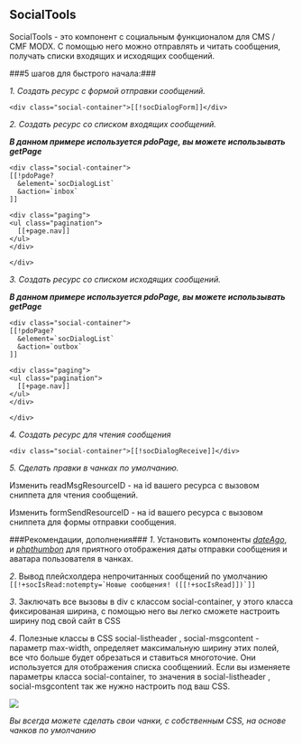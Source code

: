 ## SocialTools 
SocialTools -  это компонент с социальным функционалом для CMS / CMF MODX. С помощью него можно отправлять и читать сообщения, получать списки входящих и исходящих сообщений.


###5 шагов для быстрого начала:###

*1. Создать ресурс с формой отправки сообщений.*

 ```
<div class="social-container">[[!socDialogForm]]</div>
```
*2. Создать ресурс со списком входящих сообщений.*

**_В данном примере используется pdoPage, вы можете использывать getPage_**

```
<div class="social-container">
[[!pdoPage?
  &element=`socDialogList`
  &action=`inbox`
]]

<div class="paging">
<ul class="pagination">
  [[+page.nav]]
</ul>
</div>

</div>

```

*3. Создать ресурс со списком исходящих сообщений.*


**_В данном примере используется pdoPage, вы можете использывать getPage_**

```
<div class="social-container">
[[!pdoPage?
  &element=`socDialogList`
  &action=`outbox`
]]

<div class="paging">
<ul class="pagination">
  [[+page.nav]]
</ul>
</div>

</div>

```

*4. Создать ресурс для чтения сообщения*

```
<div class="social-container">[[!socDialogReceive]]</div>
```

*5. Сделать правки в чанках по умолчанию.*

Изменить readMsgResourceID - на id вашего ресурса с вызовом сниппета для чтения сообщений.

Изменить formSendResourceID - на id вашего ресурса с вызовом сниппета для формы отправки сообщения.

###Рекомендации, дополнения###
*1*. Установить компоненты _<a href='http://store.simpledream.ru/packages/utilities/dateago.html'>dateAgo</a>_, и _<a href='http://modx.com/extras/package/phpthumbon'>phpthumbon</a>_ для приятного отображения даты отправки сообщения и аватара пользователя в чанках.





*2*. Вывод плейсхолдера непрочитанных сообщений по умолчанию ``` [[!+socIsRead:notempty=`Новые сообщения! ([[!+socIsRead]])`]] ``` 

*3*. Заключать все вызовы в div с классом social-container, у этого класса фиксированая ширина, с помощью него вы легко сможете настроить ширину под свой сайт в CSS

*4*. Полезные классы в CSS social-listheader , social-msgcontent - параметр max-width, определяет максимальную ширину этих полей, все что больше будет обрезаться и ставиться многоточие.
Они используется для отображения списка сообщениий. Если вы изменяете параметры класса social-container, то значения в social-listheader , social-msgcontent так же нужно настроить под ваш CSS.

![](http://st.bezumkin.ru/files/c/2/c/c2ca21272e774ac13d6c9d7bcaaa9bc1s.jpg)


_Вы всегда можете сделать свои чанки, с собственным CSS, на основе чанков по умолчанию_

